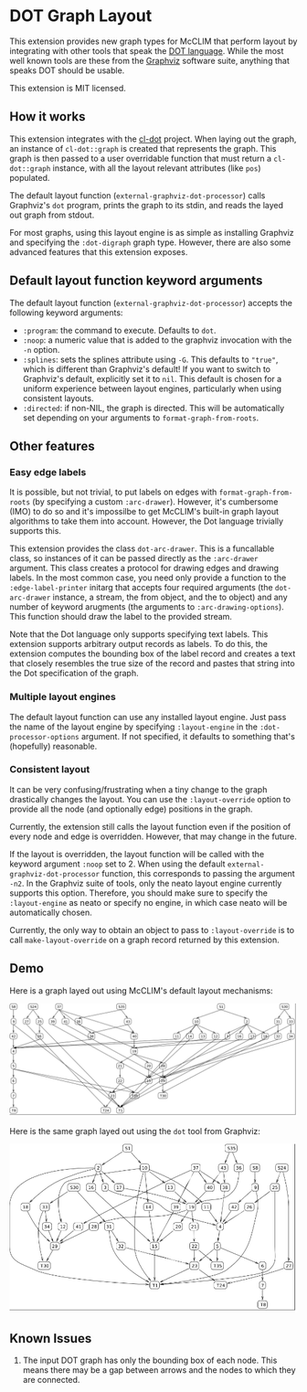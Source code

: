 # DOT Graph Layout

This extension provides new graph types for McCLIM that perform layout by
integrating with other tools that speak
the [DOT language](https://www.graphviz.org/doc/info/lang.html). While the most
well known tools are these from the [Graphviz](https://www.graphviz.org/)
software suite, anything that speaks DOT should be usable.

This extension is MIT licensed.

## How it works

This extension integrates with the [cl-dot](https://github.com/michaelw/cl-dot)
project. When laying out the graph, an instance of `cl-dot::graph` is created
that represents the graph. This graph is then passed to a user overridable
function that must return a `cl-dot::graph` instance, with all the layout
relevant attributes (like `pos`) populated.

The default layout function (`external-graphviz-dot-processor`) calls
Graphviz's `dot` program, prints the graph to its stdin, and reads the layed
out graph from stdout.

For most graphs, using this layout engine is as simple as installing Graphviz
and specifying the `:dot-digraph` graph type. However, there are also some
advanced features that this extension exposes.

## Default layout function keyword arguments

The default layout function (`external-graphviz-dot-processor`) accepts the
following keyword arguments:

- `:program`: the command to execute. Defaults to `dot`.
- `:noop`: a numeric value that is added to the graphviz invocation with the
  `-n` option.
- `:splines`: sets the splines attribute using `-G`. This defaults to `"true"`,
  which is different than Graphviz's default! If you want to switch to
  Graphviz's default, explicitly set it to `nil`. This default is chosen for a
  uniform experience between layout engines, particularly when using consistent
  layouts.
- `:directed`: if non-NIL, the graph is directed. This will be automatically
  set depending on your arguments to `format-graph-from-roots`.

## Other features

### Easy edge labels

It is possible, but not trivial, to put labels on edges with
`format-graph-from-roots` (by specifying a custom `:arc-drawer`). However, it's
cumbersome (IMO) to do so and it's impossilbe to get McCLIM's built-in graph
layout algorithms to take them into account. However, the Dot language
trivially supports this.

This extension provides the class `dot-arc-drawer`. This is a funcallable
class, so instances of it can be passed directly as the `:arc-drawer`
argument. This class creates a protocol for drawing edges and drawing
labels. In the most common case, you need only provide a function to the
`:edge-label-printer` initarg that accepts four required arguments (the
`dot-arc-drawer` instance, a stream, the from object, and the to object) and
any number of keyword arugments (the arguments to `:arc-drawing-options`). This
function should draw the label to the provided stream.

Note that the Dot language only supports specifying text labels. This extension
supports arbitrary output records as labels. To do this, the extension computes
the bounding box of the label record and creates a text that closely resembles
the true size of the record and pastes that string into the Dot specification
of the graph.

### Multiple layout engines

The default layout function can use any installed layout engine. Just pass the
name of the layout engine by specifying `:layout-engine` in the
`:dot-processor-options` argument. If not specified, it defaults to something
that's (hopefully) reasonable.

### Consistent layout

It can be very confusing/frustrating when a tiny change to the graph
drastically changes the layout. You can use the `:layout-override` option to
provide all the node (and optionally edge) positions in the graph.

Currently, the extension still calls the layout function even if the position
of every node and edge is overridden. However, that may change in the future.

If the layout is overridden, the layout function will be called with the
keyword argument `:noop` set to 2. When using the default
`external-graphviz-dot-processor` function, this corresponds to passing the
argument `-n2`. In the Graphviz suite of tools, only the neato layout engine
currently supports this option. Therefore, you should make sure to specify the
`:layout-engine` as neato or specify no engine, in which case neato will be
automatically chosen.

Currently, the only way to obtain an object to pass to `:layout-override` is to
call `make-layout-override` on a graph record returned by this extension.

## Demo

Here is a graph layed out using McCLIM's default layout mechanisms:

![](imgs/sample-1-built-in.png)

Here is the same graph layed out using the `dot` tool from Graphviz:

![](imgs/sample-1-dot.png)

## Known Issues

1. The input DOT graph has only the bounding box of each node. This means there
   may be a gap between arrows and the nodes to which they are connected.
